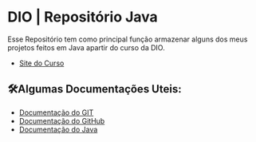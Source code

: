 # DIO | Repositório Java
Esse Repositório tem como principal função armazenar alguns dos meus projetos feitos em Java apartir do curso da DIO.

- [Site do Curso](https://www.dio.me/)

## 🛠️Algumas Documentações Uteis:

-  [Documentação do GIT](https://git-scm.com/doc)
-  [Documentação do GitHub](https://docs.github.com/pt)
-  [Documentação do Java](https://dev.java/learn/)


